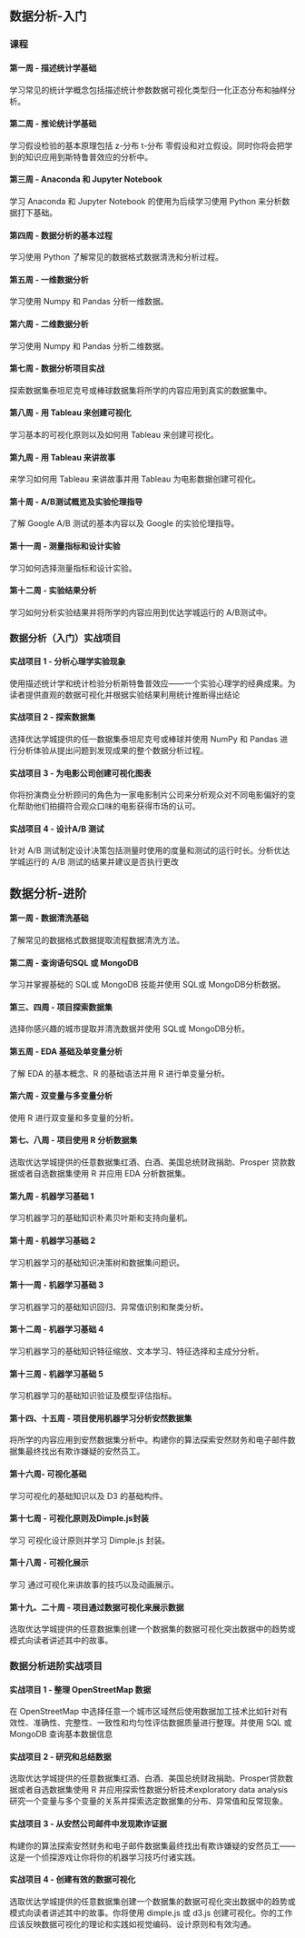 ## 数据分析-入门

### 课程

#### 第一周 - 描述统计学基础
学习常见的统计学概念包括描述统计参数数据可视化类型归一化正态分布和抽样分析。

#### 第二周 - 推论统计学基础
学习假设检验的基本原理包括 z-分布 t-分布 零假设和对立假设。同时你将会把学到的知识应用到斯特鲁普效应的分析中。

#### 第三周 - Anaconda 和 Jupyter Notebook
学习 Anaconda 和 Jupyter Notebook 的使用为后续学习使用 Python 来分析数据打下基础。

#### 第四周 - 数据分析的基本过程
学习使用 Python 了解常见的数据格式数据清洗和分析过程。

#### 第五周 - 一维数据分析
学习使用 Numpy 和 Pandas 分析一维数据。

#### 第六周 - 二维数据分析
学习使用 Numpy 和 Pandas 分析二维数据。

#### 第七周 - 数据分析项目实战
探索数据集泰坦尼克号或棒球数据集将所学的内容应用到真实的数据集中。

#### 第八周 - 用 Tableau 来创建可视化
学习基本的可视化原则以及如何用 Tableau 来创建可视化。

#### 第九周 - 用 Tableau 来讲故事
来学习如何用 Tableau 来讲故事并用 Tableau 为电影数据创建可视化。

#### 第十周 - A/B测试概览及实验伦理指导
了解 Google A/B 测试的基本内容以及 Google 的实验伦理指导。

#### 第十一周 - 测量指标和设计实验
学习如何选择测量指标和设计实验。

#### 第十二周 - 实验结果分析
学习如何分析实验结果并将所学的内容应用到优达学城运行的 A/B测试中。

### 数据分析（入门）实战项目

#### 实战项目 1 - 分析心理学实验现象

使用描述统计学和统计检验分析斯特鲁普效应——一个实验心理学的经典成果。为读者提供直观的数据可视化并根据实验结果利用统计推断得出结论

#### 实战项目 2 - 探索数据集

选择优达学城提供的任一数据集泰坦尼克号或棒球并使用 NumPy 和 Pandas 进行分析体验从提出问题到发现成果的整个数据分析过程。

#### 实战项目 3 - 为电影公司创建可视化图表

你将扮演商业分析顾问的角色为一家电影制片公司来分析观众对不同电影偏好的变化帮助他们拍摄符合观众口味的电影获得市场的认可。

#### 实战项目 4 - 设计A/B 测试

针对 A/B 测试制定设计决策包括测量时使用的度量和测试的运行时长。分析优达学城运行的 A/B 测试的结果并建议是否执行更改


## 数据分析-进阶

#### 第一周 - 数据清洗基础
了解常见的数据格式数据提取流程数据清洗方法。

#### 第二周 - 查询语句SQL 或 MongoDB
学习并掌握基础的 SQL或 MongoDB 技能并使用 SQL或 MongoDB分析数据。

#### 第三、四周 - 项目探索数据集
选择你感兴趣的城市提取并清洗数据并使用 SQL或 MongoDB分析。

#### 第五周 - EDA 基础及单变量分析
了解 EDA 的基本概念、R 的基础语法并用 R 进行单变量分析。

#### 第六周 - 双变量与多变量分析
使用 R 进行双变量和多变量的分析。

#### 第七、八周 - 项目使用 R 分析数据集
选取优达学城提供的任意数据集红酒、白酒、美国总统财政捐助、Prosper 贷款数据或者自选数据集使用 R 并应用 EDA 分析数据集。

#### 第九周 - 机器学习基础 1
学习机器学习的基础知识朴素贝叶斯和支持向量机。

#### 第十周 - 机器学习基础 2
学习机器学习的基础知识决策树和数据集问题识。

#### 第十一周 - 机器学习基础 3
学习机器学习的基础知识回归、异常值识别和聚类分析。

#### 第十二周 - 机器学习基础 4
学习机器学习的基础知识特征缩放、文本学习、特征选择和主成分分析。

#### 第十三周 - 机器学习基础 5
学习机器学习的基础知识验证及模型评估指标。

#### 第十四、十五周 - 项目使用机器学习分析安然数据集
将所学的内容应用到安然数据集分析中。构建你的算法探索安然财务和电子邮件数据集最终找出有欺诈嫌疑的安然员工。

#### 第十六周- 可视化基础
学习可视化的基础知识以及 D3 的基础构件。

#### 第十七周 - 可视化原则及Dimple.js封装
学习 可视化设计原则并学习 Dimple.js 封装。

#### 第十八周 - 可视化展示
学习 通过可视化来讲故事的技巧以及动画展示。

#### 第十九、二十周 - 项目通过数据可视化来展示数据
选取优达学城提供的任意数据集创建一个数据集的数据可视化突出数据中的趋势或模式向读者讲述其中的故事。

### 数据分析进阶实战项目

#### 实战项目 1 - 整理 OpenStreetMap 数据

在 OpenStreetMap 中选择任意一个城市区域然后使用数据加工技术比如针对有效性、准确性、完整性、一致性和均匀性评估数据质量进行整理。并使用 SQL 或 MongoDB 查询基本数据信息

#### 实战项目 2 - 研究和总结数据

选取优达学城提供的任意数据集红酒、白酒、美国总统财政捐助、Prosper贷款数据或者自选数据集使用 R 并应用探索性数据分析技术exploratory data analysis研究一个变量与多个变量的关系并探索选定数据集的分布、异常值和反常现象。

#### 实战项目 3 - 从安然公司邮件中发现欺诈证据

构建你的算法探索安然财务和电子邮件数据集最终找出有欺诈嫌疑的安然员工——这是一个侦探游戏让你将你的机器学习技巧付诸实践。

#### 实战项目 4 - 创建有效的数据可视化

选取优达学城提供的任意数据集创建一个数据集的数据可视化突出数据中的趋势或模式向读者讲述其中的故事。你将使用 dimple.js 或 d3.js 创建可视化。你的工作应该反映数据可视化的理论和实践如视觉编码、设计原则和有效沟通。
